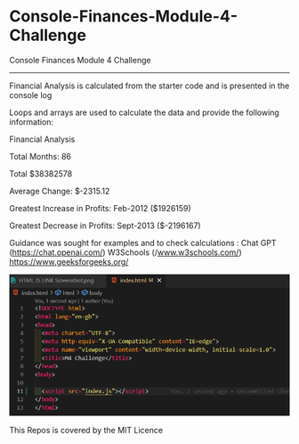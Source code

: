 # Console-Finances-Module-4-Challenge

Console Finances Module 4 Challenge

________________________

Financial Analysis is calculated from the starter code and is presented in the console log

Loops and arrays are used to calculate the data and provide the following information:

Financial Analysis

Total Months: 86                            

Total $38382578

Average Change: $-2315.12

Greatest Increase in Profits: Feb-2012 ($1926159)

Greatest Decrease in Profits: Sept-2013 ($-2196167)


Guidance was sought for examples and to check calculations : 
    Chat GPT (https://chat.openai.com/)
    W3Schools (/www.w3schools.com/)
    https://www.geeksforgeeks.org/
    
 <img src="./HTML JS LINK Screenshot.png" alt="JavaScript index file linked in HTML">

This Repos is covered by the MIT Licence 


